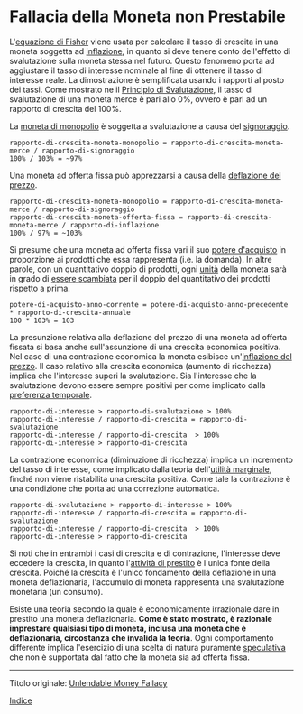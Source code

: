 # Fallacia della Moneta non Prestabile



L'[equazione di Fisher](https://en.wikipedia.org/wiki/Fisher_equation) viene usata per calcolare il tasso di crescita in una moneta soggetta ad [inflazione](https://en.wikipedia.org/wiki/Monetary_inflation), in quanto si deve tenere conto dell'effetto di svalutazione sulla moneta stessa nel futuro. Questo fenomeno porta ad aggiustare il tasso di interesse nominale al fine di ottenere il tasso di interesse reale. La dimostrazione è semplificata usando i rapporti al posto dei tassi. Come mostrato ne il [Principio di Svalutazione](ch011-depreciation-principle.md), il tasso di svalutazione di una moneta merce è pari allo 0%, ovvero è pari ad un rapporto di crescita del 100%.

La [moneta di monopolio](ch005-money-taxonomy.md) è soggetta a svalutazione a causa del [signoraggio](https://it.wikipedia.org/wiki/Signoraggio).

```
rapporto-di-crescita-moneta-monopolio = rapporto-di-crescita-moneta-merce / rapporto-di-signoraggio
100% / 103% = ~97%
```

Una moneta ad offerta fissa può apprezzarsi a causa della [deflazione del prezzo](https://en.wikipedia.org/wiki/Deflation).

```
rapporto-di-crescita-moneta-monopolio = rapporto-di-crescita-moneta-merce / rapporto-di-signoraggio
rapporto-di-crescita-moneta-offerta-fissa = rapporto-di-crescita-moneta-merce / rapporto-di-inflazione
100% / 97% = ~103%
```

Si presume che una moneta ad offerta fissa vari il suo [potere d'acquisto](ch013-inflation-principle.md) in proporzione ai prodotti che essa rappresenta (i.e. la domanda). In altre parole, con un quantitativo doppio di prodotti, ogni [unità](ch101-glossary.md#unità) della moneta sarà in grado di [essere scambiata](ch101-glossary.md#scambio) per il doppio del quantitativo dei prodotti rispetto a prima.

```
potere-di-acquisto-anno-corrente = potere-di-acquisto-anno-precedente * rapporto-di-crescita-annuale
100 * 103% = 103
```

La presunzione relativa alla deflazione del prezzo di una moneta ad offerta fissata si basa anche sull'assunzione di una crescita economica positiva. Nel caso di una contrazione economica la moneta esibisce un'[inflazione del prezzo](https://en.wikipedia.org/wiki/Inflation). Il caso relativo alla crescita economica (aumento di ricchezza) implica che l'interesse superi la svalutazione. Sia l'interesse che la svalutazione devono essere sempre positivi per come implicato dalla [preferenza temporale](ch085-time-preference-fallacy.md).

```
rapporto-di-interesse > rapporto-di-svalutazione > 100%
rapporto-di-interesse / rapporto-di-crescita = rapporto-di-svalutazione
rapporto-di-interesse / rapporto-di-crescita  > 100%
rapporto-di-interesse > rapporto-di-crescita
```

La contrazione economica (diminuzione di ricchezza) implica un incremento del tasso di interesse, come implicato dalla teoria dell'[utilità marginale](https://en.wikipedia.org/wiki/Marginal_utility), finché non viene ristabilita una crescita positiva. Come tale la contrazione è una condizione che porta ad una correzione automatica.

```
rapporto-di-svalutazione > rapporto-di-interesse > 100%
rapporto-di-interesse / rapporto-di-crescita = rapporto-di-svalutazione
rapporto-di-interesse / rapporto-di-crescita  > 100%
rapporto-di-interesse > rapporto-di-crescita
```

Si noti che in entrambi i casi di crescita e di contrazione, l'interesse deve eccedere la crescita, in quanto l'[attività di prestito](ch101-glossary.md#dare-in-prestito---investire) è l'unica fonte della crescita. Poiché la crescita è l'unico fondamento della deflazione in una moneta deflazionaria, l'accumulo di moneta rappresenta una svalutazione monetaria (un consumo).

Esiste una teoria secondo la quale è economicamente irrazionale dare in prestito una moneta deflazionaria. **Come è stato mostrato, è razionale imprestare qualsiasi tipo di moneta, inclusa una moneta che è deflazionaria, circostanza che invalida la teoria**. Ogni comportamento differente implica l'esercizio di una scelta di natura puramente [speculativa](ch092-speculative-consumption.md) che non è supportata dal fatto che la moneta sia ad offerta fissa.

---

Titolo originale: [Unlendable Money Fallacy](https://github.com/libbitcoin/libbitcoin-system/wiki/Unlendable-Money-Fallacy)

[Indice](/README.md)

